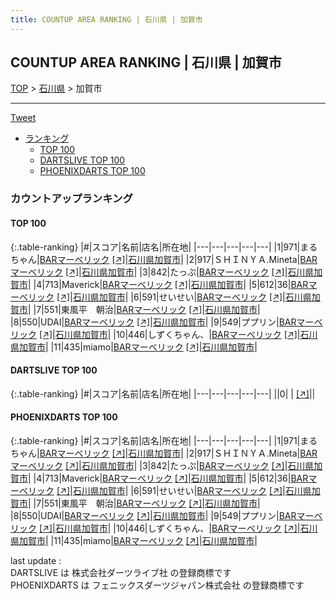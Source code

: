 ```yaml
---
title: COUNTUP AREA RANKING | 石川県 | 加賀市
---
```

## COUNTUP AREA RANKING | 石川県 | 加賀市

[TOP](/darts/rank/) > [石川県](/darts/rank/石川県/) > 加賀市

___

<a href="https://twitter.com/share?ref_src=twsrc%5Etfw" data-text="COUNTUP AREA RANKING | 石川県加賀市" class="twitter-share-button" data-hashtags="DARTSLIVE,PHOENIXDARTS,darts,ダーツ" data-show-count="false">Tweet</a>

* [ランキング](#カウントアップランキング)
    * [TOP 100](#top-100)
    * [DARTSLIVE TOP 100](#dartslive-top-100)
    * [PHOENIXDARTS TOP 100](#phoenixdarts-top-100)

### カウントアップランキング

#### TOP 100



{:.table-ranking}
|#|スコア|名前|店名|所在地|
|---|---|---|---|---|
|1|971|<span class="rank-name-pd">まるちゃん</span>|<a href="/darts/rank/shops/88957.html">BARマーベリック</a> <a href="https://vs.phoenixdarts.com/jp/shop/shopDetailInfo/s_88957?s_seq=88957">[↗]</a>|<a href="/darts/rank/石川県/加賀市">石川県加賀市</a>|
|2|917|<span class="rank-name-pd">ＳＨＩＮＹＡ.Mineta</span>|<a href="/darts/rank/shops/88957.html">BARマーベリック</a> <a href="https://vs.phoenixdarts.com/jp/shop/shopDetailInfo/s_88957?s_seq=88957">[↗]</a>|<a href="/darts/rank/石川県/加賀市">石川県加賀市</a>|
|3|842|<span class="rank-name-pd">たっぷ</span>|<a href="/darts/rank/shops/88957.html">BARマーベリック</a> <a href="https://vs.phoenixdarts.com/jp/shop/shopDetailInfo/s_88957?s_seq=88957">[↗]</a>|<a href="/darts/rank/石川県/加賀市">石川県加賀市</a>|
|4|713|<span class="rank-name-pd">Maverick</span>|<a href="/darts/rank/shops/88957.html">BARマーベリック</a> <a href="https://vs.phoenixdarts.com/jp/shop/shopDetailInfo/s_88957?s_seq=88957">[↗]</a>|<a href="/darts/rank/石川県/加賀市">石川県加賀市</a>|
|5|612|<span class="rank-name-pd">36</span>|<a href="/darts/rank/shops/88957.html">BARマーベリック</a> <a href="https://vs.phoenixdarts.com/jp/shop/shopDetailInfo/s_88957?s_seq=88957">[↗]</a>|<a href="/darts/rank/石川県/加賀市">石川県加賀市</a>|
|6|591|<span class="rank-name-pd">せいせい</span>|<a href="/darts/rank/shops/88957.html">BARマーベリック</a> <a href="https://vs.phoenixdarts.com/jp/shop/shopDetailInfo/s_88957?s_seq=88957">[↗]</a>|<a href="/darts/rank/石川県/加賀市">石川県加賀市</a>|
|7|551|<span class="rank-name-pd">東風平　朝治</span>|<a href="/darts/rank/shops/88957.html">BARマーベリック</a> <a href="https://vs.phoenixdarts.com/jp/shop/shopDetailInfo/s_88957?s_seq=88957">[↗]</a>|<a href="/darts/rank/石川県/加賀市">石川県加賀市</a>|
|8|550|<span class="rank-name-pd">UDAI</span>|<a href="/darts/rank/shops/88957.html">BARマーベリック</a> <a href="https://vs.phoenixdarts.com/jp/shop/shopDetailInfo/s_88957?s_seq=88957">[↗]</a>|<a href="/darts/rank/石川県/加賀市">石川県加賀市</a>|
|9|549|<span class="rank-name-pd">ププリン</span>|<a href="/darts/rank/shops/88957.html">BARマーベリック</a> <a href="https://vs.phoenixdarts.com/jp/shop/shopDetailInfo/s_88957?s_seq=88957">[↗]</a>|<a href="/darts/rank/石川県/加賀市">石川県加賀市</a>|
|10|446|<span class="rank-name-pd">しずくちゃん、</span>|<a href="/darts/rank/shops/88957.html">BARマーベリック</a> <a href="https://vs.phoenixdarts.com/jp/shop/shopDetailInfo/s_88957?s_seq=88957">[↗]</a>|<a href="/darts/rank/石川県/加賀市">石川県加賀市</a>|
|11|435|<span class="rank-name-pd">miamo</span>|<a href="/darts/rank/shops/88957.html">BARマーベリック</a> <a href="https://vs.phoenixdarts.com/jp/shop/shopDetailInfo/s_88957?s_seq=88957">[↗]</a>|<a href="/darts/rank/石川県/加賀市">石川県加賀市</a>|


#### DARTSLIVE TOP 100



{:.table-ranking}
|#|スコア|名前|店名|所在地|
|---|---|---|---|---|
||0|<span class="rank-name-dl"> </span>|<a href="/darts/rank/shops/.html"></a> <a href="">[↗]</a>|<a href="/darts/rank//"></a>|


#### PHOENIXDARTS TOP 100



{:.table-ranking}
|#|スコア|名前|店名|所在地|
|---|---|---|---|---|
|1|971|<span class="rank-name-pd">まるちゃん</span>|<a href="/darts/rank/shops/88957.html">BARマーベリック</a> <a href="https://vs.phoenixdarts.com/jp/shop/shopDetailInfo/s_88957?s_seq=88957">[↗]</a>|<a href="/darts/rank/石川県/加賀市">石川県加賀市</a>|
|2|917|<span class="rank-name-pd">ＳＨＩＮＹＡ.Mineta</span>|<a href="/darts/rank/shops/88957.html">BARマーベリック</a> <a href="https://vs.phoenixdarts.com/jp/shop/shopDetailInfo/s_88957?s_seq=88957">[↗]</a>|<a href="/darts/rank/石川県/加賀市">石川県加賀市</a>|
|3|842|<span class="rank-name-pd">たっぷ</span>|<a href="/darts/rank/shops/88957.html">BARマーベリック</a> <a href="https://vs.phoenixdarts.com/jp/shop/shopDetailInfo/s_88957?s_seq=88957">[↗]</a>|<a href="/darts/rank/石川県/加賀市">石川県加賀市</a>|
|4|713|<span class="rank-name-pd">Maverick</span>|<a href="/darts/rank/shops/88957.html">BARマーベリック</a> <a href="https://vs.phoenixdarts.com/jp/shop/shopDetailInfo/s_88957?s_seq=88957">[↗]</a>|<a href="/darts/rank/石川県/加賀市">石川県加賀市</a>|
|5|612|<span class="rank-name-pd">36</span>|<a href="/darts/rank/shops/88957.html">BARマーベリック</a> <a href="https://vs.phoenixdarts.com/jp/shop/shopDetailInfo/s_88957?s_seq=88957">[↗]</a>|<a href="/darts/rank/石川県/加賀市">石川県加賀市</a>|
|6|591|<span class="rank-name-pd">せいせい</span>|<a href="/darts/rank/shops/88957.html">BARマーベリック</a> <a href="https://vs.phoenixdarts.com/jp/shop/shopDetailInfo/s_88957?s_seq=88957">[↗]</a>|<a href="/darts/rank/石川県/加賀市">石川県加賀市</a>|
|7|551|<span class="rank-name-pd">東風平　朝治</span>|<a href="/darts/rank/shops/88957.html">BARマーベリック</a> <a href="https://vs.phoenixdarts.com/jp/shop/shopDetailInfo/s_88957?s_seq=88957">[↗]</a>|<a href="/darts/rank/石川県/加賀市">石川県加賀市</a>|
|8|550|<span class="rank-name-pd">UDAI</span>|<a href="/darts/rank/shops/88957.html">BARマーベリック</a> <a href="https://vs.phoenixdarts.com/jp/shop/shopDetailInfo/s_88957?s_seq=88957">[↗]</a>|<a href="/darts/rank/石川県/加賀市">石川県加賀市</a>|
|9|549|<span class="rank-name-pd">ププリン</span>|<a href="/darts/rank/shops/88957.html">BARマーベリック</a> <a href="https://vs.phoenixdarts.com/jp/shop/shopDetailInfo/s_88957?s_seq=88957">[↗]</a>|<a href="/darts/rank/石川県/加賀市">石川県加賀市</a>|
|10|446|<span class="rank-name-pd">しずくちゃん、</span>|<a href="/darts/rank/shops/88957.html">BARマーベリック</a> <a href="https://vs.phoenixdarts.com/jp/shop/shopDetailInfo/s_88957?s_seq=88957">[↗]</a>|<a href="/darts/rank/石川県/加賀市">石川県加賀市</a>|
|11|435|<span class="rank-name-pd">miamo</span>|<a href="/darts/rank/shops/88957.html">BARマーベリック</a> <a href="https://vs.phoenixdarts.com/jp/shop/shopDetailInfo/s_88957?s_seq=88957">[↗]</a>|<a href="/darts/rank/石川県/加賀市">石川県加賀市</a>|


<div class="footer border-top border-gray-light mt-5 pt-3 text-right text-gray">
    last update : <span style="font-weight: italic" id="foot_last_modified"></span><br />
    DARTSLIVE は 株式会社ダーツライブ社 の登録商標です<br />
    PHOENIXDARTS は フェニックスダーツジャパン株式会社 の登録商標です<br />
</div>

<script src="https://cdnjs.cloudflare.com/ajax/libs/jquery.tablesorter/2.31.3/js/jquery.tablesorter.min.js" integrity="sha512-qzgd5cYSZcosqpzpn7zF2ZId8f/8CHmFKZ8j7mU4OUXTNRd5g+ZHBPsgKEwoqxCtdQvExE5LprwwPAgoicguNg==" crossorigin="anonymous" referrerpolicy="no-referrer"></script>
<link rel="stylesheet" href="https://cdnjs.cloudflare.com/ajax/libs/jquery.tablesorter/2.31.3/css/theme.default.min.css" integrity="sha512-wghhOJkjQX0Lh3NSWvNKeZ0ZpNn+SPVXX1Qyc9OCaogADktxrBiBdKGDoqVUOyhStvMBmJQ8ZdMHiR3wuEq8+w==" crossorigin="anonymous" referrerpolicy="no-referrer" />
<script>
$(function() {
    $(".table-ranking").tablesorter({sortList:[[0, 0]]});
    $("#foot_last_modified").text(formatDate(new Date(document.lastModified), 'yyyy-MM-dd HH:mm:ss'));
});
</script>

<script async src="https://platform.twitter.com/widgets.js" charset="utf-8"></script>